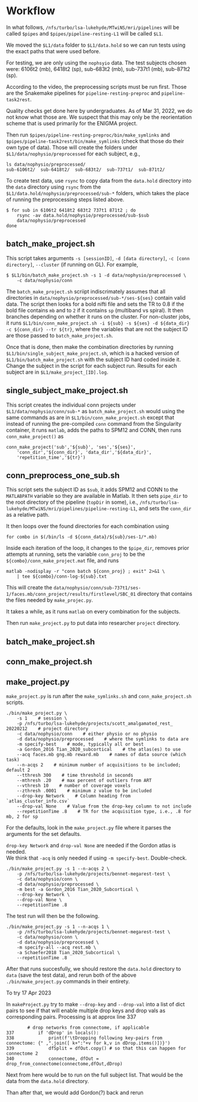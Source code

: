 # Workflow

In what follows, `/nfs/turbo/lsa-lukehyde/MTwiNS/mri/pipelines` will be
called `$pipes` and `$pipes/pipeline-resting-L1` will be called `$L1`.

We moved the `$L1/data` folder to `$L1/data.hold` so we can run tests
using the exact paths that were used before.

For testing, we are only using the `nophsyio` data.  The test subjects
chosen were: 6106t2 (mb), 6418t2 (sp), sub-683t2 (mb), sub-737t1 (mb),
sub-871t2 (sp).

According to the video, the preprocessing scripts must be run first.
Those are the Snakemake pipelines for `pipeline-resting-preproc` and
`pipeline-task2rest`.

Quality checks get done here by undergraduates.  As of Mar 31, 2022,
we do not know what those are.  We suspect that this may only be the
reorientation scheme that is used primarily for the ENIGMA project.

Then run `$pipes/pipeline-resting-preproc/bin/make_symlinks` and
`$pipes/pipeline-task2rest/bin/make_symlinks` (check that those
do their own type of data).  Those will create the folders under
`$L1/data/nophysio/preprocessed` for each subject, e.g.,

```
ls data/nophysio/preprocessed/
sub-6106t2/  sub-6418t2/  sub-683t2/  sub-737t1/  sub-871t2/
```

To create test data, use `rsync` to copy data from the `data.hold`
directory into the `data` directory using `rsync` from the
`$L1/data.hold/nophysio/preprocessed/sub-*` folders, which takes the place
of running the preprocessing steps listed above.

```
$ for sub in 6106t2 6418t2 683t2 737t1 871t2 ; do
    rsync -av data.hold/nophysio/preprocessed/sub-$sub
    data/nophysio/preprocessed
done
```

## batch_make_project.sh

This script takes arguments `-s [sessionID]`, `-d [data directory]`,
`-c [conn directory]`, `--cluster` (if running on GL).  For example,

```
$ $L1/bin/batch_make_project.sh -s 1 -d data/nophysio/preprocessed \
    -c data/nophysio/conn
```

The `batch_make_project.sh` scriipt indiscrimately assumes that all
directories in `data/nophysio/preprocessed/sub-*/ses-${ses}` contain valid
data.  The script then looks for a bold nifti file and sets the TR to 0.8
if the bold file contains `mb` and to `2` if it contains `sp` (multiband
vs spiral).  It then branches depending on whether it runs on the cluster.
For non-cluster jobs, it runs `$L1/bin/conn_make_project.sh -i ${sub}
-s ${ses} -d ${data_dir} -c ${conn_dir} --tr ${tr}`, where the variables
that are not the subject ID are those passed to  `batch_make_project.sh`.

Once that is done, then make the combination directories by running
`$L1/bin/single_subject_make_project.sh`, which is a hacked version of
`$L1/bin/batch_make_project.sh` with the subject ID hard coded inside it.
Change the subject in the script for each subject run.  Results for
each subject are in `$L1/make_project_[ID].log`.

## single_subject_make_project.sh

This script creates the individual conn projects under
`$L1/data/nophysio/conn/sub-*` as `batch_make_project.sh` would
using the same commands as are in `$L1/bin/conn_make_project.sh`
except that instead of running the pre-compiled `conn` command
from the Singularity container, it runs `matlab`, adds the paths
to SPM12 and CONN, then runs `conn_make_project()` as

```
conn_make_project('sub','${sub}', 'ses','${ses}',
    'conn_dir','${conn_dir}', 'data_dir','${data_dir}',
    'repetition_time','${tr}')
```

## conn_preprocess_one_sub.sh

This script sets the subject ID as `$sub`, it adds SPM12 and CONN to the
`MATLABPATH` variable so they are available in Matlab.  It then sets
`pipe_dir` to the root directory of the pipeline (`topDir` in some), i.e.,
`/nfs/turbo/lsa-lukehyde/MTwiNS/mri/pipelines/pipeline-resting-L1`, and
sets the `conn_dir` as a relative path.

It then loops over the found directories for each combination using

```
for combo in $(/bin/ls -d ${conn_data}/${sub}/ses-1/*.mb)
```

Inside each iteration of the loop, it changes to the `$pipe_dir`, removes
prior attempts at running, sets the variable `conn_proj` to be the
`${combo}/conn_make_project.mat` file, and runs

```
matlab -nodisplay -r "conn batch ${conn_proj} ; exit" 2>&1 \
    | tee ${combo}/conn-log-${sub}.txt
```

This will create the
`data/nophysio/conn/sub-737t1/ses-1/faces.mb/conn_project/results/firstlevel/SBC_01` directory that contains the files needed by `make_projec.py`.

It takes a while, as it runs `matlab` on every combination for the subjects.


Then run `make_project.py` to put data into researcher `project` directory.

## batch_make_project.sh



## conn_make_project.sh


## make_project.py

`make_project.py` is run after the `make_symlinks.sh` and
`conn_make_project.sh` scripts.

```
./bin/make_project.py \
    -s 1    # session \
    -p /nfs/turbo/lsa-lukehyde/projects/scott_amalgamated_rest_ 20220212    # project directory
    -c data/nophysio/conn    # either physio or no physio
    -d data/nophysio/preprocessed    # where the symlinks to data are
    -m specify-best    # mode, typically all or best
    -a Gordon_2016 Tian_2020_subcortical    # the atlas(es) to use
    --acq faces.mb gng.mb reward.mb    # names of data source (which task)
    --n-acqs 2    # minimum number of acquisitions to be included; default 2
    --tthresh 300    # time threshold in seconds
    --mthresh .20    # max percent of outliers from ART
    --vthresh 10    # number of coverage voxels
    --zthresh .0001    # minimum z value to be included
    --drop-key Network    # Column heading from `atlas_cluster_info.csv`
    --drop-val None    # Value from the drop-key column to not include
    --repetitionTime .8    # TR for the acquisition type, i.e., .8 for mb, 2 for sp
```

For the defaults, look in the `make_project.py` file where it parses the
arguments for the set defaults.


`drop-key Network` and `drop-val None` are needed if the Gordon atlas is needed.  
We think that `-acq` is only needed if using `-m specify-best`.
Double-check.

```
./bin/make_project.py -s 1 --n-acqs 2 \
    -p /nfs/turbo/lsa-lukehyde/projects/bennet-megarest-test \
    -c data/nophysio/conn \
    -d data/nophysio/preprocessed \
    -m best -a Gordon_2016 Tian_2020_Subcortical \
    --drop-key Network \
    --drop-val None \
    --repetitionTime .8
```


The test run will then be the following.

```
./bin/make_project.py -s 1 --n-acqs 1 \
    -p /nfs/turbo/lsa-lukehyde/projects/bennet-megarest-test \
    -c data/nophysio/conn \
    -d data/nophysio/preprocessed \
    -m specify-all --acq rest.mb \
    -a Schaefer2018 Tian_2020_Subcortical \
    --repetitionTime .8
```

After that runs succesfully, we should restore the `data.hold`
directory to `data` (save the test data), and rerun both of the above
`./bin/make_project.py` commands
in their entirety.

To try 17 Apr 2023

In `makeProject.py` try to make `--drop-key` and `--drop-val` into a list of
dict pairs to see if that will enable multiple drop keys and drop vals as 
corresponding pairs.  Processing is at approx line 337

```
        # drop networks from connectome, if applicable
337         if 'dDrop' in locals():
338             print(f'\tDropping following key-pairs from connectome: {" ,".join([ k+":"+v for k,v in dDrop.items()])}')
339             dfSplit = dfOut.copy() # so that this can happen for connectome 2
340             connectome, dfOut = drop_from_connectome(connectome,dfOut,dDrop)
```

Next from here would be to run on the full subject list.  That would be the data
from the `data.hold` directory.

Than after that, we would add Gordon(?) back and rerun
